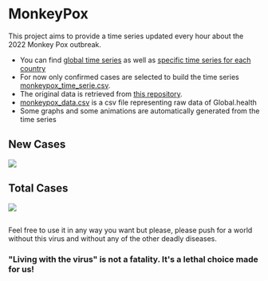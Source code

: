 # MonkeyPox

This project aims to provide a time series updated every hour about the 2022 Monkey Pox outbreak.

- You can find [global time series](https://github.com/ZakariaBouguira/MonkeyPox/blob/master/data/global/monkeypox_time_series_World.csv) as well as [specific time series for each country](https://github.com/ZakariaBouguira/MonkeyPox/blob/master/data/by_country)
- For now only confirmed cases are selected to build the time series [monkeypox_time_serie.csv](https://github.com/ZakariaBouguira/MonkeyPox/blob/master/monkeypox_time_series.csv).
- The original data is retrieved from [this repository](https://github.com/globaldothealth/monkeypox).
- [monkeypox_data.csv](https://github.com/ZakariaBouguira/MonkeyPox/blob/master/data/monkeypox_data.csv) is a csv file representing raw data of Global.health
- Some graphs and some animations are automatically generated from the time series

## New Cases

![](graphs/global/New_Infected.png)<!-- -->


## Total Cases

![](graphs/global/Total_Infected.png)<!-- -->

##

Feel free to use it in any way you want but please, 
please push for a world without this virus and without any of the other deadly diseases. 


### "Living with the virus" is not a fatality. It's a lethal choice made for us!